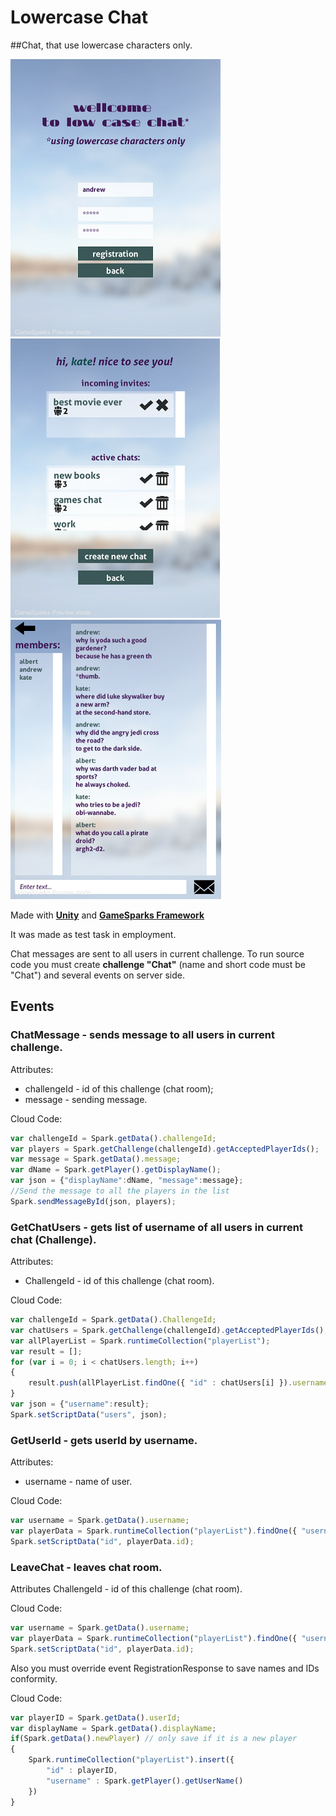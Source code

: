 # Lowercase Chat
##Chat, that use lowercase characters only.

![login](/readmeimg/1.png)
![chatroom selection](/readmeimg/2.png)
![chat](/readmeimg/3.png)

Made with [**Unity**](https://unity3d.com) and [**GameSparks Framework**](https://gamesparks.com/)

It was made as test task in employment.

Chat messages are sent to all users in current challenge.
To run source code you must create **challenge "Chat"** (name and short code must be "Chat") and several events on server side.

## Events
### ChatMessage - sends message to all users in current challenge.

Attributes:
* challengeId - id of this challenge (chat room);
* message - sending message.

Cloud Code:
```javascript
var challengeId = Spark.getData().challengeId;
var players = Spark.getChallenge(challengeId).getAcceptedPlayerIds();
var message = Spark.getData().message;
var dName = Spark.getPlayer().getDisplayName();
var json = {"displayName":dName, "message":message};
//Send the message to all the players in the list
Spark.sendMessageById(json, players);
```


### GetChatUsers - gets list of username of all users in current chat (Challenge).

Attributes:
* ChallengeId - id of this challenge (chat room).

Cloud Code:
```javascript
var challengeId = Spark.getData().ChallengeId;
var chatUsers = Spark.getChallenge(challengeId).getAcceptedPlayerIds();
var allPlayerList = Spark.runtimeCollection("playerList");
var result = [];
for (var i = 0; i < chatUsers.length; i++) 
{
    result.push(allPlayerList.findOne({ "id" : chatUsers[i] }).username); 
}
var json = {"username":result};
Spark.setScriptData("users", json);
```


### GetUserId - gets userId by username.
Attributes:
* username - name of user.

Cloud Code:
```javascript
var username = Spark.getData().username;
var playerData = Spark.runtimeCollection("playerList").findOne({ "username" : username });
Spark.setScriptData("id", playerData.id);
```

### LeaveChat - leaves chat room.
Attributes 
ChallengeId - id of this challenge (chat room).

Cloud Code:
```javascript
var username = Spark.getData().username;
var playerData = Spark.runtimeCollection("playerList").findOne({ "username" : username });
Spark.setScriptData("id", playerData.id);
```

Also you must override event RegistrationResponse to save names and IDs conformity.

Cloud Code:
```javascript
var playerID = Spark.getData().userId;
var displayName = Spark.getData().displayName;
if(Spark.getData().newPlayer) // only save if it is a new player
{
    Spark.runtimeCollection("playerList").insert({
        "id" : playerID,
        "username" : Spark.getPlayer().getUserName()
    })
}
```